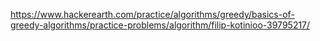 https://www.hackerearth.com/practice/algorithms/greedy/basics-of-greedy-algorithms/practice-problems/algorithm/filip-kotinioo-39795217/

